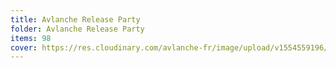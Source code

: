 ```yaml
---
title: Avlanche Release Party
folder: Avlanche Release Party
items: 98
cover: https://res.cloudinary.com/avlanche-fr/image/upload/v1554559196/Avlanche%20Release%20party/cover.jpg
---
```


